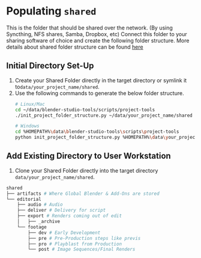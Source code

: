 # Populating `shared`
This is the folder that should be shared over the network. (By using Syncthing, NFS shares, Samba, Dropbox, etc) Connect this folder to your sharing software of choice and create the following folder structure. More details about shared folder structure can be found [here](/naming-conventions/shared-folder-structure.md)

## Initial Directory Set-Up
1. Create your Shared Folder directly in the target directory or symlink it to`data/your_project_name/shared`. 
2. Use the following commands to generate the below folder structure.
    ```bash
    # Linux/Mac    
    cd ~/data/blender-studio-tools/scripts/project-tools
    ./init_project_folder_structure.py ~/data/your_project_name/shared --json_file folder_structure_shared.json
    ```
    ```bash
    # Windows
    cd %HOMEPATH%\data\blender-studio-tools\scripts\project-tools
    python init_project_folder_structure.py %HOMEPATH%\data\your_project_name\shared --json_file folder_structure_shared.json
    ```

## Add Existing Directory to User Workstation
1. Clone your Shared Folder directly into the target directory `data/your_project_name/shared`.

```bash
shared
├── artifacts # Where Global Blender & Add-Ons are stored
└── editorial   
    ├── audio # Audio
    ├── deliver # Delivery for script
    ├── export # Renders coming out of edit
    │   ├── _archive
    └── footage 
        ├── dev # Early Development
        ├── pre # Pre-Production steps like previs
        ├── pro # Playblast from Production
        └── post # Image Sequences/Final Renders
```